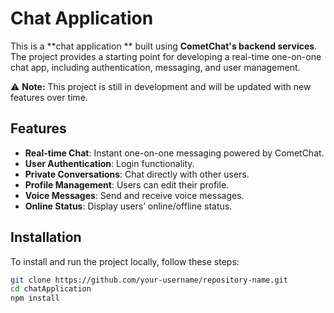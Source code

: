 # Chat Application

This is a **chat application ** built using **CometChat's backend services**. The project provides a starting point for developing a real-time one-on-one chat app, including authentication, messaging, and user management.  

⚠ **Note:** This project is still in development and will be updated with new features over time.  

## Features  
- **Real-time Chat**: Instant one-on-one messaging powered by CometChat.  
- **User Authentication**: Login functionality.  
- **Private Conversations**: Chat directly with other users.  
- **Profile Management**: Users can edit their profile.  
- **Voice Messages**: Send and receive voice messages. 
- **Online Status**: Display users’ online/offline status.  

## Installation  
To install and run the project locally, follow these steps:  

```bash
git clone https://github.com/your-username/repository-name.git
cd chatApplication
npm install
